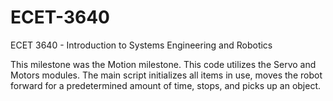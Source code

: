 # ECET-3640
ECET 3640 - Introduction to Systems Engineering and Robotics

This milestone was the Motion milestone. This code utilizes the Servo and Motors modules. The main script initializes all items in use, moves the robot forward for a predetermined amount of time, stops, and picks up an object.
